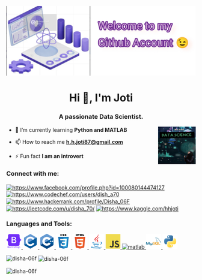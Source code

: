 ![logo](https://github.com/Disha-06F/Disha-06F/blob/main/image.jpg)
<h1 align="center">Hi 👋, I'm Joti</h1>
<h3 align="center">A passionate Data Scientist.</h3>
<img align="Right" alt="data science" width="100" height="100" src="Exploring.jpg">


- 🌱 I’m currently learning **Python and MATLAB**

- 📫 How to reach me **h.h.joti87@gmail.com**

- ⚡ Fun fact **I am an introvert**

<h3 align="left">Connect with me:</h3>
<p align="left">
<a href="https://www.facebook.com/profile.php?id=100080144474127" target="blank"><img align="center" src="https://raw.githubusercontent.com/rahuldkjain/github-profile-readme-generator/master/src/images/icons/Social/facebook.svg" alt="https://www.facebook.com/profile.php?id=100080144474127" height="30" width="40" /></a>
<a href="https://www.codechef.com/users/dish_a70" target="blank"><img align="center" src="https://cdn.jsdelivr.net/npm/simple-icons@3.1.0/icons/codechef.svg" alt="https://www.codechef.com/users/dish_a70" height="30" width="40" /></a>
<a href="https://www.hackerrank.com/profile/Disha_06F" target="blank"><img align="center" src="https://raw.githubusercontent.com/rahuldkjain/github-profile-readme-generator/master/src/images/icons/Social/hackerrank.svg" alt="https://www.hackerrank.com/profile/Disha_06F" height="30" width="40" /></a>
<a href="https://leetcode.com/u/disha_70/" target="blank"><img align="center" src="https://raw.githubusercontent.com/rahuldkjain/github-profile-readme-generator/master/src/images/icons/Social/leet-code.svg" alt="https://leetcode.com/u/disha_70/" height="30" width="40" /></a>
  <a href="https://www.kaggle.com/hhjoti" target="blank"><img align="center" src="https://storage.googleapis.com/kaggle-media/Kaggle%20Brand%20Guidelines%20CMS/transparent%20logo.png" alt="https://www.kaggle.com/hhjoti" height="30" width="40" /></a>
</p>

<h3 align="left">Languages and Tools:</h3>
<p align="left"> <a href="https://getbootstrap.com" target="_blank" rel="noreferrer"> <img src="https://raw.githubusercontent.com/devicons/devicon/master/icons/bootstrap/bootstrap-plain-wordmark.svg" alt="bootstrap" width="40" height="40"/> </a> <a href="https://www.cprogramming.com/" target="_blank" rel="noreferrer"> <img src="https://raw.githubusercontent.com/devicons/devicon/master/icons/c/c-original.svg" alt="c" width="40" height="40"/> </a> <a href="https://www.w3schools.com/cpp/" target="_blank" rel="noreferrer"> <img src="https://raw.githubusercontent.com/devicons/devicon/master/icons/cplusplus/cplusplus-original.svg" alt="cplusplus" width="40" height="40"/> </a> <a href="https://www.w3schools.com/css/" target="_blank" rel="noreferrer"> <img src="https://raw.githubusercontent.com/devicons/devicon/master/icons/css3/css3-original-wordmark.svg" alt="css3" width="40" height="40"/> </a> <a href="https://www.w3.org/html/" target="_blank" rel="noreferrer"> <img src="https://raw.githubusercontent.com/devicons/devicon/master/icons/html5/html5-original-wordmark.svg" alt="html5" width="40" height="40"/> </a> <a href="https://www.java.com" target="_blank" rel="noreferrer"> <img src="https://raw.githubusercontent.com/devicons/devicon/master/icons/java/java-original.svg" alt="java" width="40" height="40"/> </a> <a href="https://developer.mozilla.org/en-US/docs/Web/JavaScript" target="_blank" rel="noreferrer"> <img src="https://raw.githubusercontent.com/devicons/devicon/master/icons/javascript/javascript-original.svg" alt="javascript" width="40" height="40"/> </a> <a href="https://www.mathworks.com/" target="_blank" rel="noreferrer"> <img src="https://upload.wikimedia.org/wikipedia/commons/2/21/Matlab_Logo.png" alt="matlab" width="40" height="40"/> </a> <a href="https://www.mysql.com/" target="_blank" rel="noreferrer"> <img src="https://raw.githubusercontent.com/devicons/devicon/master/icons/mysql/mysql-original-wordmark.svg" alt="mysql" width="40" height="40"/> </a> <a href="https://www.python.org" target="_blank" rel="noreferrer"> <img src="https://raw.githubusercontent.com/devicons/devicon/master/icons/python/python-original.svg" alt="python" width="40" height="40"/> </a> </p>

<p><img align="left" src="https://github-readme-stats.vercel.app/api/top-langs?username=disha-06f&show_icons=true&locale=en&layout=compact" alt="disha-06f" /></p>

<p>&nbsp;<img align="center" src="https://github-readme-stats.vercel.app/api?username=disha-06f&show_icons=true&locale=en" alt="disha-06f" /></p>

<p><img align="center" src="https://github-readme-streak-stats.herokuapp.com/?user=disha-06f&" alt="disha-06f" /></p>
